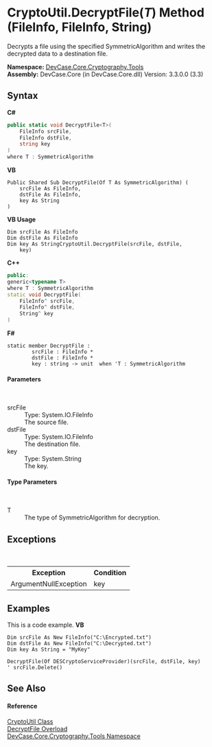 # CryptoUtil.DecryptFile(*T*) Method (FileInfo, FileInfo, String)
 

Decrypts a file using the specified SymmetricAlgorithm and writes the decrypted data to a destination file.

**Namespace:**&nbsp;<a href="N_DevCase_Core_Cryptography_Tools">DevCase.Core.Cryptography.Tools</a><br />**Assembly:**&nbsp;DevCase.Core (in DevCase.Core.dll) Version: 3.3.0.0 (3.3)

## Syntax

**C#**<br />
``` C#
public static void DecryptFile<T>(
	FileInfo srcFile,
	FileInfo dstFile,
	string key
)
where T : SymmetricAlgorithm

```

**VB**<br />
``` VB
Public Shared Sub DecryptFile(Of T As SymmetricAlgorithm) ( 
	srcFile As FileInfo,
	dstFile As FileInfo,
	key As String
)
```

**VB Usage**<br />
``` VB Usage
Dim srcFile As FileInfo
Dim dstFile As FileInfo
Dim key As StringCryptoUtil.DecryptFile(srcFile, dstFile, 
	key)
```

**C++**<br />
``` C++
public:
generic<typename T>
where T : SymmetricAlgorithm
static void DecryptFile(
	FileInfo^ srcFile, 
	FileInfo^ dstFile, 
	String^ key
)
```

**F#**<br />
``` F#
static member DecryptFile : 
        srcFile : FileInfo * 
        dstFile : FileInfo * 
        key : string -> unit  when 'T : SymmetricAlgorithm

```


#### Parameters
&nbsp;<dl><dt>srcFile</dt><dd>Type: System.IO.FileInfo<br />The source file.</dd><dt>dstFile</dt><dd>Type: System.IO.FileInfo<br />The destination file.</dd><dt>key</dt><dd>Type: System.String<br />The key.</dd></dl>

#### Type Parameters
&nbsp;<dl><dt>T</dt><dd>The type of SymmetricAlgorithm for decryption.</dd></dl>

## Exceptions
&nbsp;<table><tr><th>Exception</th><th>Condition</th></tr><tr><td>ArgumentNullException</td><td>key</td></tr></table>

## Examples
This is a code example. 
**VB**<br />
``` VB
Dim srcFile As New FileInfo("C:\Encrypted.txt")
Dim dstFile As New FileInfo("C:\Decrypted.txt")
Dim key As String = "MyKey"

DecryptFile(Of DESCryptoServiceProvider)(srcFile, dstFile, key)
' srcFile.Delete()
```


## See Also


#### Reference
<a href="T_DevCase_Core_Cryptography_Tools_CryptoUtil">CryptoUtil Class</a><br /><a href="Overload_DevCase_Core_Cryptography_Tools_CryptoUtil_DecryptFile">DecryptFile Overload</a><br /><a href="N_DevCase_Core_Cryptography_Tools">DevCase.Core.Cryptography.Tools Namespace</a><br />